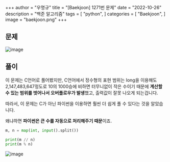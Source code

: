+++
author = "우명규"
title = "[Baekjoon] 1271번 문제"
date = "2022-10-26"
description = "백준 알고리즘"
tags = [
    "python",
]
categories = [
    "Baekjoon",
]
image = "baekjoon.png"
+++

<!--more-->

## 문제

![image](https://user-images.githubusercontent.com/67165016/232457122-e204f0f5-3942-4b56-9599-c829d9bd4519.png)

## 풀이

이 문제는 C언어로 풀어봤지만, C언어에서 정수형의 표현 범위는 long을 이용해도 2,147,483,647정도로 10의 1000승에 비하면 터무니없이 작은 수이기 때문에 **계산할 수 있는 범위를 벗어나서 오버플로우가 발생**했고, 출력값이 잘못 나오게 되는겁니다.

따라서, 이 문제는 C가 아닌 파이썬을 이용하면 훨씬 더 쉽게 풀 수 있다는 것을 알았습니다.

왜냐하면 **파이썬은 큰 수를 자동으로 처리해주기 때문**이죠.

```python
m, n = map(int, input().split())

print(m // n)
print(m % n)
```

![image](https://user-images.githubusercontent.com/67165016/232457663-3db1db14-493a-4a13-a2b5-3d4cb75eda31.png)
